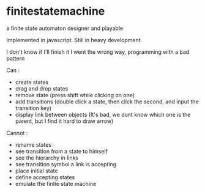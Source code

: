 # finitestatemachine
a finite state automaton designer and playable

Implemented in javascript.
Still in heavy development.

I don't know if I'll finish it
I went the wrong way, programming with a bad pattern

Can :
* create states
* drag and drop states
* remove state (press shift while clicking on one)
* add transitions (double click a state, then click the second, and input the transition key)
* display link between objects (It's bad, we dont know which one is the parent, but I find it hard to draw arrow)

Cannot :
* rename states
* see transition from a state to himself
* see the hierarchy in links
* see transition symbol a link is accepting
* place initial state
* define accepting states
* emulate the finite state machine
      
